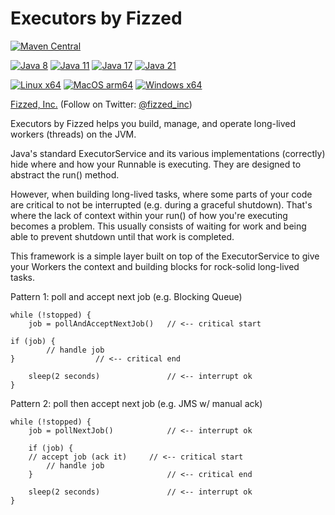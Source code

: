 # Executors by Fizzed

[![Maven Central](https://img.shields.io/maven-central/v/com.fizzed/executors?color=blue&style=flat-square)](https://mvnrepository.com/artifact/com.fizzed/bigmap)

[![Java 8](https://img.shields.io/github/actions/workflow/status/fizzed/executors/java8.yaml?branch=master&label=Java%208&style=flat-square)](https://github.com/fizzed/executors/actions/workflows/java8.yaml)
[![Java 11](https://img.shields.io/github/actions/workflow/status/fizzed/executors/java11.yaml?branch=master&label=Java%2011&style=flat-square)](https://github.com/fizzed/executors/actions/workflows/java11.yaml)
[![Java 17](https://img.shields.io/github/actions/workflow/status/fizzed/executors/java17.yaml?branch=master&label=Java%2017&style=flat-square)](https://github.com/fizzed/executors/actions/workflows/java17.yaml)
[![Java 21](https://img.shields.io/github/actions/workflow/status/fizzed/executors/java21.yaml?branch=master&label=Java%2021&style=flat-square)](https://github.com/fizzed/executors/actions/workflows/java21.yaml)

[![Linux x64](https://img.shields.io/github/actions/workflow/status/fizzed/executors/java11.yaml?branch=master&label=Linux%20x64&style=flat-square)](https://github.com/fizzed/executors/actions/workflows/java11.yaml)
[![MacOS arm64](https://img.shields.io/github/actions/workflow/status/fizzed/executors/macos-arm64.yaml?branch=master&label=MacOS%20arm64&style=flat-square)](https://github.com/fizzed/executors/actions/workflows/macos-arm64.yaml)
[![Windows x64](https://img.shields.io/github/actions/workflow/status/fizzed/executors/windows-x64.yaml?branch=master&label=Windows%20x64&style=flat-square)](https://github.com/fizzed/executors/actions/workflows/windows-x64.yaml)

[Fizzed, Inc.](http://fizzed.com) (Follow on Twitter: [@fizzed_inc](http://twitter.com/fizzed_inc))

Executors by Fizzed helps you build, manage, and operate long-lived workers (threads)
on the JVM.

Java's standard ExecutorService and its various implementations (correctly) hide where
and how your Runnable is executing.  They are designed to abstract the run() method.

However, when building long-lived tasks, where some parts of your code are critical
to not be interrupted (e.g. during a graceful shutdown). That's where the lack of
context within your run() of how you're executing becomes a problem.  This usually
consists of waiting for work and being able to prevent shutdown until that work is
completed.

This framework is a simple layer built on top of the ExecutorService to give your
Workers the context and building blocks for rock-solid long-lived tasks.


Pattern 1: poll and accept next job (e.g. Blocking Queue)

    while (!stopped) {
        job = pollAndAcceptNextJob()   // <-- critical start

	if (job) {
            // handle job
	}			       // <-- critical end

        sleep(2 seconds)               // <-- interrupt ok
    }


Pattern 2: poll then accept next job (e.g. JMS w/ manual ack)

    while (!stopped) {
        job = pollNextJob()            // <-- interrupt ok

        if (job) {
	    // accept job (ack it)     // <-- critical start
            // handle job
        }                              // <-- critical end

        sleep(2 seconds)               // <-- interrupt ok
    }

